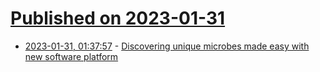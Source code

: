 # [Published on 2023-01-31](index.md)

* [2023-01-31, 01:37:57](https://news.ycombinator.com/item?id=34589665) - [Discovering unique microbes made easy with new software platform](https://phys.org/news/2023-01-unique-microbes-easy-software-platform.html)
